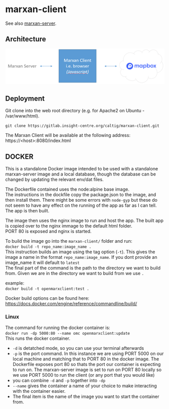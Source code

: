 # marxan-client
See also [marxan-server](https://gitlab.insight-centre.org/caltig/marxan-server).  

## Architecture
![marxan-client architecture](architecture_client.png)

## Deployment
Git clone into the web root directory (e.g. for Apache2 on Ubuntu - /var/www/html).  
```
git clone https://gitlab.insight-centre.org/caltig/marxan-client.git
```
The Marxan Client will be available at the following address:  
https://\<host>:8080/index.html  


## DOCKER   
This is a standalone Docker image intended to be used with a standalone marxan-server image and a local database, though the database can be changed by updating the relevant env/dat files. 

The Dockerfile contained uses the node:alpine base image.  
The instructions in the dockfile copy the package.json to the image, and then install them. 
There might be some errors with `node-gyp` but these do not seem to have any effect on the running of the app as far as I can tell. 
The app is then built. 

The image then uses the nginx image to run and host the app. 
The built app is copied over to the nginx immage to the default html folder.  
PORT 80 is exposed and nginx is started.  


To build the image go into the `marxan-client/` folder and run:  
`docker build -t repo_name:image_name .`  
This instruction builds an image using the tag option (`-t`). This gives the image a name in the format `repo_name:image_name`. If you dont provide an image_name it will default to `latest`  
The final part of the command is the path to the directory we want to build from. Given we are in the directory we want to build from we use `.`  

example:  
`docker build -t openmarxclient:test .`

Docker build options can be found here: https://docs.docker.com/engine/reference/commandline/build/

### Linux
The command for running the docker container is:  
`docker run -dp 5000:80 --name omc openmarxclient:update`  
This runs the docker container.  
 - `-d` is detatched mode, so you can use your terminal afterwards  
 - `-p` is the port command. In this instance we are using PORT 5000 on our local machine and matching that to PORT 80 in the docker image. The Dockerfile exposes port 80 so thats the port our container is expecting to run on. The marxan-server image is set to run on PORT 80 locally so we use PORT 5000 to run the client (or any port that you would like) 
 - you can combine `-d` and `-p` together into `-dp`  
 - `--name` gives the container a name of your choice to make interacting with the container easier.  
 - The final item is the name of the image you want to start the container from. 
